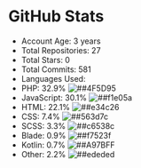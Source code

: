 # GitHub Stats

- Account Age: 3 years
- Total Repositories: 27
- Total Stars: 0
- Total Commits: 581
- Languages Used:
- PHP: 32.9% ![##4F5D95](https://via.placeholder.com/15/#4F5D95) 
- JavaScript: 30.1% ![##f1e05a](https://via.placeholder.com/15/#f1e05a) 
- HTML: 22.1% ![##e34c26](https://via.placeholder.com/15/#e34c26) 
- CSS: 7.4% ![##563d7c](https://via.placeholder.com/15/#563d7c) 
- SCSS: 3.3% ![##c6538c](https://via.placeholder.com/15/#c6538c) 
- Blade: 0.9% ![##f7523f](https://via.placeholder.com/15/#f7523f) 
- Kotlin: 0.7% ![##A97BFF](https://via.placeholder.com/15/#A97BFF) 
- Other: 2.2% ![##ededed](https://via.placeholder.com/15/#ededed) 

